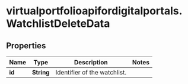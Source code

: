 # virtualportfolioapifordigitalportals.WatchlistDeleteData

## Properties

Name | Type | Description | Notes
------------ | ------------- | ------------- | -------------
**id** | **String** | Identifier of the watchlist. | 


